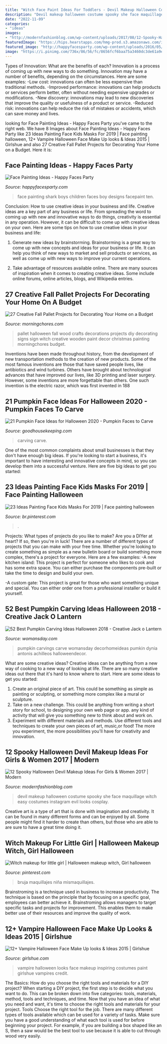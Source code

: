 ```yaml
---
title: "Witch Face Paint Ideas For Toddlers - Devil Makeup Halloween Costume Spooky She Face Maquillage Witch Easy Costumes Instagram Evil Looks Cosplay"
description: "Devil makeup halloween costume spooky she face maquillage witch easy costumes instagram evil looks cosplay"
date: "2022-11-09"
categories:
- "ideas"
images:
- "http://modernfashionblog.com/wp-content/uploads/2017/08/12-Spooky-Halloween-Devil-Makeup-Ideas-For-Girls-Women-2017-5.jpg"
featuredImage: "https://hips.hearstapps.com/hmg-prod.s3.amazonaws.com/images/pumpkin-carving-ideas-1536334302.jpg?crop=0.969xw:0.970xh;0.00692xw,0.0300xh&amp;resize=480:*"
featured_image: "http://happyfacesparty.com/wp-content/uploads/2016/05/Facepaint-Shark.jpg"
image: "https://i.pinimg.com/736x/86/56/fc/8656fcf6baa75a3460dc3de61a9e678f--witch-makeup-little-girls.jpg"
---
```



Types of Innovation: What are the benefits of each?
Innovation is a process of coming up with new ways to do something. Innovation may have a number of benefits, depending on the circumstances. Here are some examples: 
-Low cost: innovations can often be less expensive than traditional methods.
-Improved performance: innovations can help products or services perform better, often without needing expensive upgrades or modifications.
-New discovery: innovations may lead to new discoveries that improve the quality or usefulness of a product or service.
-Reduced risk: innovations can help reduce the risk of mistakes or accidents, which can save money and lives.

	

		
looking for Face Painting Ideas - Happy Faces Party you've came to the right web. We have 8 Images about Face Painting Ideas - Happy Faces Party like 23 Ideas Painting Face Kids Masks For 2019 | Face painting halloween, 12+ Vampire Halloween Face Make Up looks &amp; Ideas 2015 | Girlshue and also 27 Creative Fall Pallet Projects for Decorating Your Home on a Budget. Here it is:
		
    
## Face Painting Ideas - Happy Faces Party

<img loading=lazy src="http://happyfacesparty.com/wp-content/uploads/2016/05/Facepaint-Shark.jpg" onerror="this.onerror=null;this.src='https://tse3.mm.bing.net/th?id=OIP.iQbSE-uwvFwk835KcIfhggHaLG&amp;pid=15.1';" alt="Face Painting Ideas - Happy Faces Party">

_Source: happyfacesparty.com_

>face painting shark boys children faces boy designs facepaint ten. 

	

Conclusion: How to use creative ideas in your business and life.
Creative ideas are a key part of any business or life. From spreading the word to coming up with new and innovative ways to do things, creativity is essential in any operation. However, it can be difficult to come up with creative ideas on your own. Here are some tips on how to use creative ideas in your business and life: 
1) Generate new ideas by brainstorming. Brainstorming is a great way to come up with new concepts and ideas for your business or life. It can help you think of new ways to market and sell products or services, as well as come up with new ways to improve your current operations. 

2) Take advantage of resources available online. There are many sources of inspiration when it comes to creating creative ideas. Some include online forums, online articles, blogs, and Wikipedia entries.

    
## 27 Creative Fall Pallet Projects For Decorating Your Home On A Budget

<img loading=lazy src="https://morningchores.com/wp-content/uploads/2017/09/pallet-16.jpg" onerror="this.onerror=null;this.src='https://tse1.mm.bing.net/th?id=OIP.iNa8iQTFSv6TSgWhMLQIqQHaJ4&amp;pid=15.1';" alt="27 Creative Fall Pallet Projects for Decorating Your Home on a Budget">

_Source: morningchores.com_

>pallet halloween fall wood crafts decorations projects diy decorating signs sign witch creative wooden paint decor christmas painting morningchores budget. 

	

Inventions have been made throughout history, from the development of new transportation methods to the creation of new products. Some of the most famous inventions are those that have saved people lives, like antibiotics and wind turbines. Others have brought about technological advances that have improved our lives, like 3D printing and laser surgery. However, some inventions are more forgettable than others. One such invention is the electric razor, which was first invented in 188
    
## 21 Pumpkin Face Ideas For Halloween 2020 - Pumpkin Faces To Carve

<img loading=lazy src="https://hips.hearstapps.com/hmg-prod.s3.amazonaws.com/images/pumpkin-carving-ideas-1536334302.jpg?crop=0.969xw:0.970xh;0.00692xw,0.0300xh&amp;resize=480:*" onerror="this.onerror=null;this.src='https://tse4.mm.bing.net/th?id=OIP.msFEP3a7-oUdVLwcdzfQiwHaLH&amp;pid=15.1';" alt="21 Pumpkin Face Ideas for Halloween 2020 - Pumpkin Faces to Carve">

_Source: goodhousekeeping.com_

>carving carve. 

	

One of the most common complaints about small businesses is that they don't have enough big ideas. If you're looking to start a business, it's important to have interesting and innovative concepts in mind, so you can develop them into a successful venture. Here are five big ideas to get you started: 

    
## 23 Ideas Painting Face Kids Masks For 2019 | Face Painting Halloween

<img loading=lazy src="https://i.pinimg.com/736x/5f/9a/37/5f9a37d9786eed2dec8a2f064bd14efc.jpg" onerror="this.onerror=null;this.src='https://tse4.mm.bing.net/th?id=OIP.j5v9u4khxyg73nWaMh_1WwAAAA&amp;pid=15.1';" alt="23 Ideas Painting Face Kids Masks For 2019 | Face painting halloween">

_Source: br.pinterest.com_

>. 

	

Projects: What types of projects do you like to make?
Are you a DIYer at heart? If so, then you're in luck! There are a number of different types of projects that you can make with your free time. Whether you're looking to create something as simple as a new bulletin board or build something more complex, there's a project for everyone. Here are a few examples: 
-A new kitchen island: This project is perfect for someone who likes to cook and has some extra space. You can either purchase the components pre-built or take the time to design and build your own. 

-A custom gate: This project is great for those who want something unique and special. You can either order one from a professional installer or build it yourself.

    
## 52 Best Pumpkin Carving Ideas Halloween 2018 - Creative Jack O Lantern

<img loading=lazy src="https://hips.hearstapps.com/wdy.h-cdn.co/assets/17/37/1505227948-mane-attraction-2.jpg?crop=1.0xw:1xh;center,top&amp;resize=480:*" onerror="this.onerror=null;this.src='https://tse3.mm.bing.net/th?id=OIP.JauDn7Gt2UjN3pK8lA0pEAHaLH&amp;pid=15.1';" alt="52 Best Pumpkin Carving Ideas Halloween 2018 - Creative Jack o Lantern">

_Source: womansday.com_

>pumpkin carvings carve womansday decorhomeideas pumkin dynia antonis achilleos halloweendecor. 

	

What are some creative ideas?
Creative ideas can be anything from a new way of cooking to a new way of looking at life. There are so many creative ideas out there that it's hard to know where to start. Here are some ideas to get you started: 
1. Create an original piece of art. This could be something as simple as painting or sculpting, or something more complex like a mural or sculpture. 
2. Take on a new challenge. This could be anything from writing a short story for school, to designing your own web page or app. any kind of activity that will give you something new to think about and work on. 
3. Experiment with different materials and methods. Use different tools and techniques to create your own pieces of art, music,or food! The more you experiment, the more possibilities you'll have for creativity and innovation.

    
## 12 Spooky Halloween Devil Makeup Ideas For Girls &amp; Women 2017 | Modern

<img loading=lazy src="http://modernfashionblog.com/wp-content/uploads/2017/08/12-Spooky-Halloween-Devil-Makeup-Ideas-For-Girls-Women-2017-5.jpg" onerror="this.onerror=null;this.src='https://tse1.mm.bing.net/th?id=OIP.zPziQjM_LpUJMENtrtK8tAHaHa&amp;pid=15.1';" alt="12 Spooky Halloween Devil Makeup Ideas For Girls &amp; Women 2017 | Modern">

_Source: modernfashionblog.com_

>devil makeup halloween costume spooky she face maquillage witch easy costumes instagram evil looks cosplay. 

	

Creative art is a type of art that is done with imagination and creativity. It can be found in many different forms and can be enjoyed by all. Some people might find it harder to create than others, but those who are able to are sure to have a great time doing it.

    
## Witch Makeup For Little Girl | Halloween Makeup Witch, Girl Halloween

<img loading=lazy src="https://i.pinimg.com/736x/86/56/fc/8656fcf6baa75a3460dc3de61a9e678f--witch-makeup-little-girls.jpg" onerror="this.onerror=null;this.src='https://tse3.mm.bing.net/th?id=OIP.i8eyIC4i13ZqwCi-I4JEOADhEs&amp;pid=15.1';" alt="Witch makeup for little girl | Halloween makeup witch, Girl halloween">

_Source: pinterest.com_

>bruja maquillajes niña mismaquillajes. 

	

Brainstroming is a technique used in business to increase productivity. The technique is based on the principle that by focusing on a specific goal, employees can better achieve it. Brainstroming allows managers to target specific tasks and projects for improvement. This enables them to make better use of their resources and improve the quality of work.

    
## 12+ Vampire Halloween Face Make Up Looks &amp; Ideas 2015 | Girlshue

<img loading=lazy src="https://www.girlshue.com/wp-content/uploads/2015/09/12-Vampire-Halloween-Face-Make-Up-looks-Ideas-2015-2.jpg" onerror="this.onerror=null;this.src='https://tse2.mm.bing.net/th?id=OIP.7Arf0mBiHVR7JwnJYEH-IwHaKv&amp;pid=15.1';" alt="12+ Vampire Halloween Face Make Up looks &amp; Ideas 2015 | Girlshue">

_Source: girlshue.com_

>vampire halloween looks face makeup inspiring costumes paint girlshue vampires credit. 

	

The Basics: How do you choose the right tools and materials for a DIY project?
When starting a DIY project, the first step is to decide what you want to do. This can be broken down into five categories: tools, materials, method, tools and techniques, and time. Now that you have an idea of what you need and want, it's time to choose the right tools and materials for your project.
Tools
Choose the right tool for the job. There are many different types of tools available which can be used for a variety of tasks. Make sure you have a good understanding of what each tool is used for before beginning your project. For example, if you are building a box shaped like an S, then a saw would be the best tool to use because it is able to cut through wood very easily.

